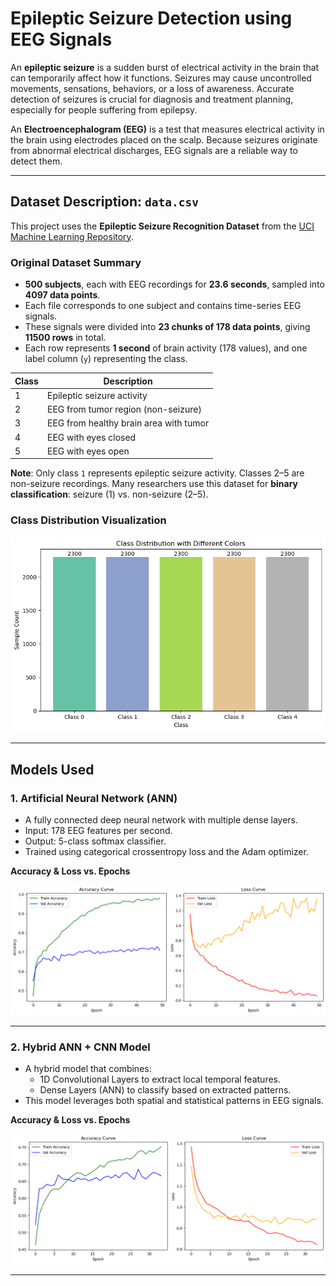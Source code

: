 # Epileptic Seizure Detection using EEG Signals

An **epileptic seizure** is a sudden burst of electrical activity in the brain that can temporarily affect how it functions. Seizures may cause uncontrolled movements, sensations, behaviors, or a loss of awareness. Accurate detection of seizures is crucial for diagnosis and treatment planning, especially for people suffering from epilepsy.

An **Electroencephalogram (EEG)** is a test that measures electrical activity in the brain using electrodes placed on the scalp. Because seizures originate from abnormal electrical discharges, EEG signals are a reliable way to detect them.

---

## Dataset Description: `data.csv`

This project uses the **Epileptic Seizure Recognition Dataset** from the [UCI Machine Learning Repository](https://archive.ics.uci.edu/dataset/303/epileptic+seizure+recognition).

### Original Dataset Summary

- **500 subjects**, each with EEG recordings for **23.6 seconds**, sampled into **4097 data points**.
- Each file corresponds to one subject and contains time-series EEG signals.
- These signals were divided into **23 chunks of 178 data points**, giving **11500 rows** in total.
- Each row represents **1 second** of brain activity (178 values), and one label column (`y`) representing the class.

| Class | Description |
|-------|-------------|
| 1     | Epileptic seizure activity |
| 2     | EEG from tumor region (non-seizure) |
| 3     | EEG from healthy brain area with tumor |
| 4     | EEG with eyes closed |
| 5     | EEG with eyes open |

**Note**: Only class `1` represents epileptic seizure activity. Classes 2–5 are non-seizure recordings. Many researchers use this dataset for **binary classification**: seizure (1) vs. non-seizure (2–5).

### Class Distribution Visualization

![Class Distribution](classes.png)

---

## Models Used

### 1️. Artificial Neural Network (ANN)

- A fully connected deep neural network with multiple dense layers.
- Input: 178 EEG features per second.
- Output: 5-class softmax classifier.
- Trained using categorical crossentropy loss and the Adam optimizer.

**Accuracy & Loss vs. Epochs**

 ![ANN Accuracy](accloss_ann.png)

---

### 2️. Hybrid ANN + CNN Model

- A hybrid model that combines:
  - 1D Convolutional Layers to extract local temporal features.
  - Dense Layers (ANN) to classify based on extracted patterns.
- This model leverages both spatial and statistical patterns in EEG signals.

**Accuracy & Loss vs. Epochs**

![Hybrid Accuracy](anncnn_accloss.png) 

---